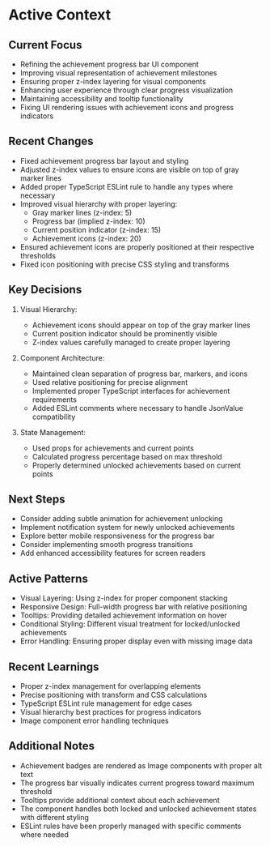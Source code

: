 # Active Context

## Current Focus
- Refining the achievement progress bar UI component
- Improving visual representation of achievement milestones
- Ensuring proper z-index layering for visual components
- Enhancing user experience through clear progress visualization
- Maintaining accessibility and tooltip functionality
- Fixing UI rendering issues with achievement icons and progress indicators

## Recent Changes
- Fixed achievement progress bar layout and styling
- Adjusted z-index values to ensure icons are visible on top of gray marker lines
- Added proper TypeScript ESLint rule to handle any types where necessary
- Improved visual hierarchy with proper layering:
  - Gray marker lines (z-index: 5)
  - Progress bar (implied z-index: 10)
  - Current position indicator (z-index: 15)
  - Achievement icons (z-index: 20)
- Ensured achievement icons are properly positioned at their respective thresholds
- Fixed icon positioning with precise CSS styling and transforms

## Key Decisions
1. Visual Hierarchy:
   - Achievement icons should appear on top of the gray marker lines
   - Current position indicator should be prominently visible
   - Z-index values carefully managed to create proper layering

2. Component Architecture:
   - Maintained clean separation of progress bar, markers, and icons
   - Used relative positioning for precise alignment
   - Implemented proper TypeScript interfaces for achievement requirements
   - Added ESLint comments where necessary to handle JsonValue compatibility

3. State Management:
   - Used props for achievements and current points
   - Calculated progress percentage based on max threshold
   - Properly determined unlocked achievements based on current points

## Next Steps
- Consider adding subtle animation for achievement unlocking
- Implement notification system for newly unlocked achievements
- Explore better mobile responsiveness for the progress bar
- Consider implementing smooth progress transitions
- Add enhanced accessibility features for screen readers

## Active Patterns
- Visual Layering: Using z-index for proper component stacking
- Responsive Design: Full-width progress bar with relative positioning
- Tooltips: Providing detailed achievement information on hover
- Conditional Styling: Different visual treatment for locked/unlocked achievements
- Error Handling: Ensuring proper display even with missing image data

## Recent Learnings
- Proper z-index management for overlapping elements
- Precise positioning with transform and CSS calculations
- TypeScript ESLint rule management for edge cases
- Visual hierarchy best practices for progress indicators
- Image component error handling techniques

## Additional Notes
- Achievement badges are rendered as Image components with proper alt text
- The progress bar visually indicates current progress toward maximum threshold
- Tooltips provide additional context about each achievement
- The component handles both locked and unlocked achievement states with different styling
- ESLint rules have been properly managed with specific comments where needed